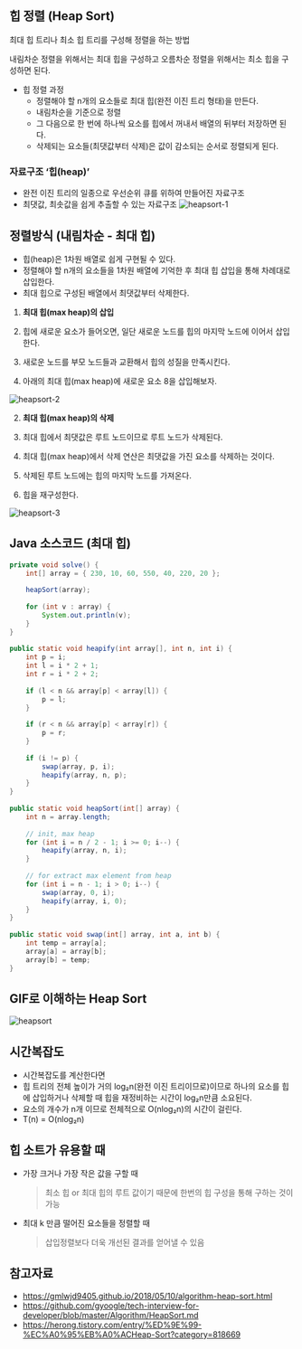 ## 힙 정렬 (Heap Sort)

최대 힙 트리나 최소 힙 트리를 구성해 정렬을 하는 방법

내림차순 정렬을 위해서는 최대 힙을 구성하고 오름차순 정렬을 위해서는 최소 힙을 구성하면 된다.

- 힙 정렬 과정
  - 정렬해야 할 n개의 요소들로 최대 힙(완전 이진 트리 형태)을 만든다.
  - 내림차순을 기준으로 정렬
  - 그 다음으로 한 번에 하나씩 요소를 힙에서 꺼내서 배열의 뒤부터 저장하면 된다.
  - 삭제되는 요소들(최댓값부터 삭제)은 값이 감소되는 순서로 정렬되게 된다.



### 자료구조 ‘힙(heap)’

- 완전 이진 트리의 일종으로 우선순위 큐를 위하여 만들어진 자료구조
- 최댓값, 최솟값을 쉽게 추출할 수 있는 자료구조
  ![heapsort-1](https://github.com/Songwonseok/CS-Study/blob/main/Algorithm/image/heapsort-1.PNG?raw=true)





## 정렬방식 (내림차순 - 최대 힙)

- 힙(heap)은 1차원 배열로 쉽게 구현될 수 있다.
- 정렬해야 할 n개의 요소들을 1차원 배열에 기억한 후 최대 힙 삽입을 통해 차례대로 삽입한다.
- 최대 힙으로 구성된 배열에서 최댓값부터 삭제한다.



1. **최대 힙(max heap)의 삽입**

  1. 힙에 새로운 요소가 들어오면, 일단 새로운 노드를 힙의 마지막 노드에 이어서 삽입한다.
  2. 새로운 노드를 부모 노드들과 교환해서 힙의 성질을 만족시킨다.
  3. 아래의 최대 힙(max heap)에 새로운 요소 8을 삽입해보자.

  ![heapsort-2](https://github.com/Songwonseok/CS-Study/blob/main/Algorithm/image/heapsort-2.PNG?raw=true)



2. **최대 힙(max heap)의 삭제**

  1. 최대 힙에서 최댓값은 루트 노드이므로 루트 노드가 삭제된다.
  2. 최대 힙(max heap)에서 삭제 연산은 최댓값을 가진 요소를 삭제하는 것이다.
  3. 삭제된 루트 노드에는 힙의 마지막 노드를 가져온다.
  4. 힙을 재구성한다.

  ![heapsort-3](https://github.com/Songwonseok/CS-Study/blob/main/Algorithm/image/heapsort-3.PNG?raw=true)



## Java 소스코드 (최대 힙)

```java
private void solve() {
    int[] array = { 230, 10, 60, 550, 40, 220, 20 };
 
    heapSort(array);
 
    for (int v : array) {
        System.out.println(v);
    }
}
 
public static void heapify(int array[], int n, int i) {
    int p = i;
    int l = i * 2 + 1;
    int r = i * 2 + 2;
 
    if (l < n && array[p] < array[l]) {
        p = l;
    }
 
    if (r < n && array[p] < array[r]) {
        p = r;
    }
 
    if (i != p) {
        swap(array, p, i);
        heapify(array, n, p);
    }
}
 
public static void heapSort(int[] array) {
    int n = array.length;
 
    // init, max heap
    for (int i = n / 2 - 1; i >= 0; i--) {
        heapify(array, n, i);
    }
 
    // for extract max element from heap
    for (int i = n - 1; i > 0; i--) {
        swap(array, 0, i);
        heapify(array, i, 0);
    }
}
 
public static void swap(int[] array, int a, int b) {
    int temp = array[a];
    array[a] = array[b];
    array[b] = temp;
}
```



## GIF로 이해하는 Heap Sort

![heapsort](https://github.com/Songwonseok/CS-Study/blob/main/Algorithm/image/heapsort.GIF?raw=true)



## 시간복잡도

- 시간복잡도를 계산한다면
- 힙 트리의 전체 높이가 거의 log₂n(완전 이진 트리이므로)이므로 하나의 요소를 힙에 삽입하거나 삭제할 때 힙을 재정비하는 시간이 log₂n만큼 소요된다.
- 요소의 개수가 n개 이므로 전체적으로 O(nlog₂n)의 시간이 걸린다.
- T(n) = O(nlog₂n)



## 힙 소트가 유용할 때

- 가장 크거나 가장 작은 값을 구할 때

  > 최소 힙 or 최대 힙의 루트 값이기 때문에 한번의 힙 구성을 통해 구하는 것이 가능

- 최대 k 만큼 떨어진 요소들을 정렬할 때

  > 삽입정렬보다 더욱 개선된 결과를 얻어낼 수 있음



## 참고자료

- https://gmlwjd9405.github.io/2018/05/10/algorithm-heap-sort.html
- https://github.com/gyoogle/tech-interview-for-developer/blob/master/Algorithm/HeapSort.md
- https://herong.tistory.com/entry/%ED%9E%99-%EC%A0%95%EB%A0%ACHeap-Sort?category=818669

